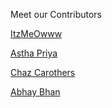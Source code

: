 Meet our Contributors

<!-- APPEND YOUR DETAILS BELOW -->

<a href="https://github.com/itzmeowww">ItzMeOwww</a>

<a href="https://github.com/priyaastha">Astha Priya</a>

<a href="https://github.com/Baobab-Prince">Chaz Carothers</a>

<a href="https://github.com/AbhayBhan">Abhay Bhan</a>
